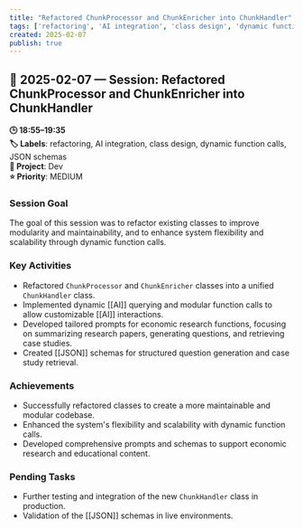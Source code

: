 ```yaml
---
title: "Refactored ChunkProcessor and ChunkEnricher into ChunkHandler"
tags: ['refactoring', 'AI integration', 'class design', 'dynamic function calls', 'JSON schemas']
created: 2025-02-07
publish: true
---
```


## 📅 2025-02-07 — Session: Refactored ChunkProcessor and ChunkEnricher into ChunkHandler

**🕒 18:55–19:35**  
**🏷️ Labels**: refactoring, AI integration, class design, dynamic function calls, JSON schemas  
**📂 Project**: Dev  
**⭐ Priority**: MEDIUM  


### Session Goal
The goal of this session was to refactor existing classes to improve modularity and maintainability, and to enhance system flexibility and scalability through dynamic function calls.

### Key Activities
- Refactored `ChunkProcessor` and `ChunkEnricher` classes into a unified `ChunkHandler` class.
- Implemented dynamic [[AI]] querying and modular function calls to allow customizable [[AI]] interactions.
- Developed tailored prompts for economic research functions, focusing on summarizing research papers, generating questions, and retrieving case studies.
- Created [[JSON]] schemas for structured question generation and case study retrieval.

### Achievements
- Successfully refactored classes to create a more maintainable and modular codebase.
- Enhanced the system's flexibility and scalability with dynamic function calls.
- Developed comprehensive prompts and schemas to support economic research and educational content.

### Pending Tasks
- Further testing and integration of the new `ChunkHandler` class in production.
- Validation of the [[JSON]] schemas in live environments.
